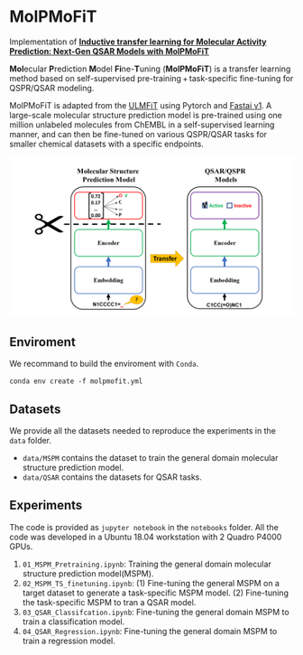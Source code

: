 # MolPMoFiT

Implementation of [**Inductive transfer learning for Molecular Activity Prediction: Next-Gen QSAR Models with MolPMoFiT**](https://jcheminf.biomedcentral.com/articles/10.1186/s13321-020-00430-x)

**Mol**ecular **P**rediction **M**odel **Fi**ne-**T**uning (**MolPMoFiT**) is a transfer learning method based on self-supervised pre-training + task-specific fine-tuning for QSPR/QSAR modeling. 

MolPMoFiT is adapted from the [ULMFiT](https://arxiv.org/abs/1801.06146) using Pytorch and [Fastai v1](https://github.com/fastai/fastai). A large-scale molecular structure prediction model is pre-trained using one million unlabeled molecules from ChEMBL in a self-supervised learning manner, and can then be fine-tuned on various QSPR/QSAR tasks for smaller chemical datasets with a specific endpoints.

![UMSPMFiT Overview](TOC.PNG)


## Enviroment

We recommand to build the enviroment with `Conda`.

```
conda env create -f molpmofit.yml
```

## Datasets

We provide all the datasets needed to reproduce the experiments in the `data` folder.

 - `data/MSPM` contains the dataset to train the general domain molecular structure prediction model.
 - `data/QSAR` contains the datasets for QSAR tasks.

## Experiments

The code is provided as `jupyter notebook` in the `notebooks` folder. All the code was developed in a Ubuntu 18.04 workstation with 2 Quadro P4000 GPUs.

1. `01_MSPM_Pretraining.ipynb`: Training the general domain molecular structure prediction model(MSPM).
2. `02_MSPM_TS_finetuning.ipynb`: (1) Fine-tuning the general MSPM on a target dataset to generate a task-specific MSPM model. (2) Fine-tuning the task-specific MSPM to tran a QSAR model.
3. `03_QSAR_Classifcation.ipynb`: Fine-tuning the general domain MSPM to train a classification model.
4. `04_QSAR_Regression.ipynb`: Fine-tuning the general domain MSPM to train a regression model.